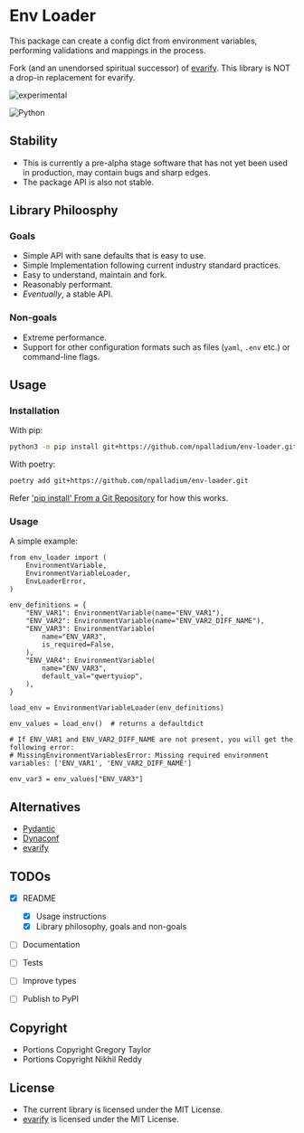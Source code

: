 # Env Loader

This package can create a config dict from environment variables, performing validations and mappings in the process.

Fork (and an unendorsed spiritual successor) of [evarify](https://github.com/gtaylor/evarify). This library is NOT a drop-in replacement for evarify.

![experimental](http://badges.github.io/stability-badges/dist/experimental.svg)

![Python](https://img.shields.io/badge/python-3670A0?style=for-the-badge&logo=python&logoColor=ffdd54)

## Stability

- This is currently a pre-alpha stage software that has not yet been used in production, may contain bugs and sharp edges.
- The package API is also not stable.

## Library Philoosphy

### Goals

- Simple API with sane defaults that is easy to use.
- Simple Implementation following current industry standard practices.
- Easy to understand, maintain and fork.
- Reasonably performant.
- *Eventually*, a stable API.

### Non-goals

- Extreme performance.
- Support for other configuration formats such as files (`yaml`, `.env` etc.) or command-line flags.

## Usage

### Installation

With pip:
```bash
python3 -m pip install git+https://github.com/npalladium/env-loader.git
```

With poetry:
```bash
poetry add git+https://github.com/npalladium/env-loader.git
```

Refer ['pip install' From a Git Repository](https://adamj.eu/tech/2019/03/11/pip-install-from-a-git-repository/) for how this works.

### Usage

A simple example:
```python3
from env_loader import (
    EnvironmentVariable,
    EnvironmentVariableLoader,
    EnvLoaderError,
)

env_definitions = {
    "ENV_VAR1": EnvironmentVariable(name="ENV_VAR1"),
    "ENV_VAR2": EnvironmentVariable(name="ENV_VAR2_DIFF_NAME"),
    "ENV_VAR3": EnvironmentVariable(
        name="ENV_VAR3",
        is_required=False,
    ),
    "ENV_VAR4": EnvironmentVariable(
        name="ENV_VAR3",
        default_val="qwertyuiop",
    ),
}

load_env = EnvironmentVariableLoader(env_definitions)

env_values = load_env()  # returns a defaultdict

# If ENV_VAR1 and ENV_VAR2_DIFF_NAME are not present, you will get the following error:
# MissingEnvironmentVariablesError: Missing required environment variables: ['ENV_VAR1', 'ENV_VAR2_DIFF_NAME']

env_var3 = env_values["ENV_VAR3"]
```

## Alternatives

- [Pydantic](https://github.com/pydantic/pydantic)
- [Dynaconf](https://github.com/dynaconf/dynaconf)
- [evarify](https://github.com/gtaylor/evarify)

## TODOs

- [x] README
    - [x] Usage instructions
    - [x] Library philosophy, goals and non-goals
- [ ] Documentation
- [ ] Tests
- [ ] Improve types
- [ ] Publish to PyPI


## Copyright

- Portions Copyright Gregory Taylor
- Portions Copyright Nikhil Reddy

## License

- The current library is licensed under the MIT License.
- [evarify](https://github.com/gtaylor/evarify) is licensed under the MIT License.
